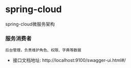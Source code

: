 # spring-cloud
spring-cloud微服务架构

### 服务消费者
```
后台管理，负责维护角色、权限、字典等数据
```

- 接口文档地址: http://localhost:9100/swagger-ui.html#/
